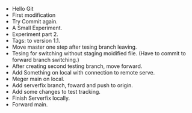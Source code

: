 - Hello Git
- First modification
- Try Commit again.
- A Small Experiment.
- Experiment part 2.
- Tags: to version 1.1.
- Move master one step after tesing branch leaving.
- Tesing for switching without staging moidified file. (Have to commit to forward branch switching.)
- After creating second testing branch, move forward.
- Add Something on local with connection to remote serve.
- Meger main on local.
- Add serverfix branch, foward and push to origin.
- Add some changes to test tracking.
- Finish Serverfix locally.
- Forward main.